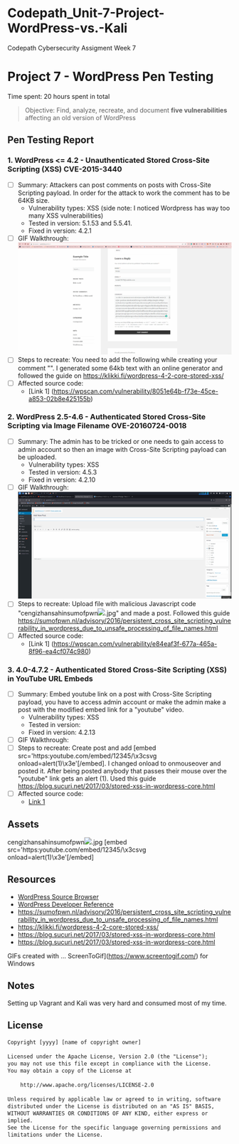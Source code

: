 # Codepath_Unit-7-Project-WordPress-vs.-Kali
Codepath Cybersecurity Assigment Week 7
# Project 7 - WordPress Pen Testing

Time spent: 20 hours spent in total

> Objective: Find, analyze, recreate, and document **five vulnerabilities** affecting an old version of WordPress

## Pen Testing Report

### 1. WordPress <= 4.2 - Unauthenticated Stored Cross-Site Scripting (XSS) CVE-2015-3440

- [ ] Summary: Attackers can post comments on posts with Cross-Site Scripting payload. In order for the attack to work the comment has to be 64KB size. 
  - Vulnerability types: XSS (side note: I noticed Wordpress has way too many XSS vulnerabilities)
  - Tested in version: 5.1.53 and 5.5.41.
  - Fixed in version: 4.2.1
- [ ] GIF Walkthrough: <img src="xss_vulnerability.gif" alt="XSS inside Comment">
- [ ] Steps to recreate: You need to add the following while creating your comment "<a title='x onmouseover=alert(unescape(/hello%20world/.source)) style=position:absolute;left:0;top:0;width:5000px;height:5000px  AAAAAAAAAAAA...[64 kb]..AAA'></a>". I generated some 64kb text with an online generator and followed the guide on https://klikki.fi/wordpress-4-2-core-stored-xss/
- [ ] Affected source code:
  - [Link 1] (https://wpscan.com/vulnerability/8051e64b-f73e-45ce-a853-02b8e425155b)
  
### 2. WordPress 2.5-4.6 - Authenticated Stored Cross-Site Scripting via Image Filename OVE-20160724-0018

- [ ] Summary: The admin has to be tricked or one needs to gain access to admin account so then an image with Cross-Site Scripting payload can be uploaded.
  - Vulnerability types: XSS
  - Tested in version: 4.5.3
  - Fixed in version: 4.2.10
- [ ] GIF Walkthrough: <img src="xss_imagevulnerability.gif" alt="XSS Using Image">
- [ ] Steps to recreate: Upload file with malicious Javascript code "cengizhansahinsumofpwn<img src=a onerror=alert(document.cookie)>.jpg" and made a post. Followed this guide https://sumofpwn.nl/advisory/2016/persistent_cross_site_scripting_vulnerability_in_wordpress_due_to_unsafe_processing_of_file_names.html
- [ ] Affected source code:
  - [Link 1] (https://wpscan.com/vulnerability/e84eaf3f-677a-465a-8f96-ea4cf074c980)

### 3. 4.0-4.7.2 - Authenticated Stored Cross-Site Scripting (XSS) in YouTube URL Embeds 

- [ ] Summary: Embed youtube link on a post with Cross-Site Scripting payload, you have to access admin account or make the admin make a post with the modified embed link for a "youtube" video.
  - Vulnerability types: XSS
  - Tested in version: 
  - Fixed in version: 4.2.13
- [ ] GIF Walkthrough: <img src="" alt="">
- [ ] Steps to recreate: Create post and add [embed src='https:youtube.com/embed/12345/\x3csvg onload=alert(1)\x3e'[/embed]. I changed onload to onmouseover and posted it. After being posted anybody that passes their mouse over the "youtube" link gets an alert (1). Used this guide https://blog.sucuri.net/2017/03/stored-xss-in-wordpress-core.html
- [ ] Affected source code: 
  - [Link 1](https://wpscan.com/vulnerability/3ee54fc3-f4b4-4c35-8285-9d6719acecf0)

## Assets
<a title='x onmouseover=alert(unescape(/hello%20world/.source)) style=position:absolute;left:0;top:0;width:5000px;height:5000px  AAAAAAAAAAAA...[64 kb]..AAA'></a>
cengizhansahinsumofpwn<img src=a onerror=alert(document.cookie)>.jpg
[embed src='https:youtube.com/embed/12345/\x3csvg onload=alert(1)\x3e'[/embed]



## Resources

- [WordPress Source Browser](https://core.trac.wordpress.org/browser/)
- [WordPress Developer Reference](https://developer.wordpress.org/reference/)
- https://sumofpwn.nl/advisory/2016/persistent_cross_site_scripting_vulnerability_in_wordpress_due_to_unsafe_processing_of_file_names.html
- https://klikki.fi/wordpress-4-2-core-stored-xss/
- https://blog.sucuri.net/2017/03/stored-xss-in-wordpress-core.html
- https://blog.sucuri.net/2017/03/stored-xss-in-wordpress-core.html

GIFs created with  ...
ScreenToGif](https://www.screentogif.com/) for Windows

## Notes

Setting up Vagrant and Kali was very hard and consumed most of my time.

## License

    Copyright [yyyy] [name of copyright owner]

    Licensed under the Apache License, Version 2.0 (the "License");
    you may not use this file except in compliance with the License.
    You may obtain a copy of the License at

        http://www.apache.org/licenses/LICENSE-2.0

    Unless required by applicable law or agreed to in writing, software
    distributed under the License is distributed on an "AS IS" BASIS,
    WITHOUT WARRANTIES OR CONDITIONS OF ANY KIND, either express or implied.
    See the License for the specific language governing permissions and
    limitations under the License.
